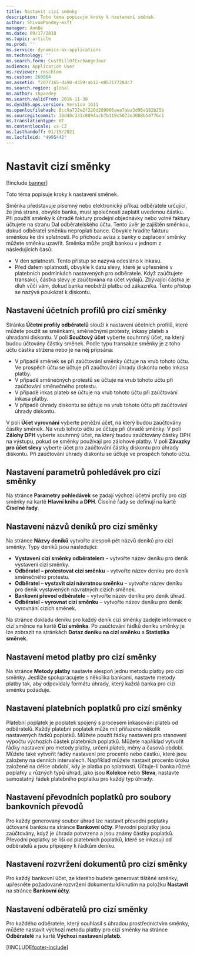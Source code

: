 ```yaml
---
title: Nastavit cizí směnky
description: Toto téma popisuje kroky k nastavení směnek.
author: ShivamPandey-msft
manager: AnnBe
ms.date: 09/17/2018
ms.topic: article
ms.prod: ''
ms.service: dynamics-ax-applications
ms.technology: ''
ms.search.form: CustBillOfExchangeJour
audience: Application User
ms.reviewer: roschlom
ms.custom: 269964
ms.assetid: f2077165-da90-4359-ab12-e05717728dc7
ms.search.region: global
ms.author: shpandey
ms.search.validFrom: 2016-11-30
ms.dyn365.ops.version: Version 1611
ms.openlocfilehash: 8cc9a732e2f220d289906aea7aba3d96a182b25b
ms.sourcegitcommit: 38d40c331c8894acb7b119c5073e3088b54776c1
ms.translationtype: HT
ms.contentlocale: cs-CZ
ms.lasthandoff: 01/15/2021
ms.locfileid: "4995442"
---
```

# <a name="set-up-bills-of-exchange"></a>Nastavit cizí směnky

[!include [banner](../includes/banner.md)]

Toto téma popisuje kroky k nastavení směnek.

Směnka představuje písemný nebo elektronický příkaz odběratele určující, že jiná strana, obvykle banka, musí společnosti zaplatit uvedenou částku. Při použití směnky k úhradě faktury prodejní objednávky nebo volné faktury účtujete na stranu Dal odběratelského účtu. Tento úvěr je zajištěn směnkou, dokud odběratel směnku neproplatí bance. Obvykle hradíte fakturu směnkou ke dni splatnosti. Po příchodu avíza z banky o zaplacení směnky můžete směnku uzavřít. Směnka může projít bankou v jednom z následujících časů:

-   V den splatnosti. Tento přístup se nazývá odesláno k inkasu.
-   Před datem splatnosti, obvykle k datu slevy, které je upřesněné v platebních podmínkách nastavených pro odběratele. Když zaúčtujete transakci, částka slevy je zaúčtována na účet výdajů. Zbývající částka je dluh vůči vám, dokud banka neobdrží platbu od zákazníka. Tento přístup se nazývá poukázat k diskontu.

## <a name="set-up-posting-profiles-for-bills-of-exchange"></a>Nastavení účetních profilů pro cizí směnky

Stránka **Účetní profily odběratelů** slouží k nastavení účetních profilů, které můžete použít se směnkami, směnečnými protesty, inkasy plateb a úhradami diskontu. V poli **Součtový účet** vyberte souhrnný účet, na který budou účtovány částky směnek. Podle typu transakce směnky je z toho účtu částka stržena nebo je na něj připsána:
-   V případě směnek se při zaúčtování směnky účtuje na vrub tohoto účtu. Ve prospěch účtu se účtuje při zaúčtování úhrady diskontu nebo inkasa platby.
-   V případě směnečných protestů se účtuje na vrub tohoto účtu při zaúčtování směnečného protestu.
-   V případě inkas plateb se účtuje na vrub tohoto účtu při zaúčtování inkasa platby.
-   V případě úhrady diskontu se účtuje na vrub tohoto účtu při zaúčtování úhrady diskontu.

V poli **Účet vyrovnání** vyberte peněžní účet, na který budou zaúčtovány částky směnek. Na vrub tohoto účtu se účtuje při úhradě směnky. V poli **Zálohy DPH** vyberte souhrnný účet, na který budou zaúčtovány částky DPH na výstupu, pokud se směnky používají pro zálohové platby. V poli **Závazky pro účet slevy** vyberte účet pro zaúčtování částky diskontu pro úhrady diskontu. Při zaúčtování úhrady diskontu se účtuje ve prospěch tohoto účtu.

## <a name="set-up-accounts-receivable-parameters-for-bills-of-exchange"></a>Nastavení parametrů pohledávek pro cizí směnky

Na stránce **Parametry pohledávek** se zadají výchozí účetní profily pro cizí směnky na kartě **Hlavní kniha a DPH**. Číselné řady se definují na kartě **Číselné řady**.

## <a name="set-up-journal-names-for-bills-of-exchange"></a>Nastavení názvů deníků pro cizí směnky


Na stránce **Názvy deníků** vytvořte alespoň pět názvů deníků pro cizí směnky. Typy deníků jsou následující:
-   **Vystavení cizí směnky odběratelem** – vytvořte název deníku pro deník vystavení cizí směnky.
-   **Odběratel – protestovat cizí směnku** – vytvořte název deníku pro deník směnečného protestu.
-   **Odběratel – vystavit cizí návratnou směnku** – vytvořte název deníku pro deník vystavených návratných cizích směnek.
-   **Bankovní převod odběratele** – vytvořte název deníku pro deník úhrad.
-   **Odběratel – vyrovnat cizí směnku** – vytvořte název deníku pro deník vyrovnání cizích směnek.

Na stránce dokladu deníku pro každý deník cizí směnky zadejte informace o cizí směnce na kartě **Cizí směnka**. Po zaúčtování řádků deníku směnky je lze zobrazit na stránkách **Dotaz deníku na cizí směnku** a **Statistika směnek**.

## <a name="set-up-methods-of-payment-for-bills-of-exchange"></a>Nastavení metod platby pro cizí směnky

Na stránce **Metody platby** nastavte alespoň jednu metodu platby pro cizí směnky. Jestliže spolupracujete s několika bankami, nastavte metody platby tak, aby odpovídaly formátu úhrady, který každá banka pro cizí směnku požaduje.

## <a name="set-up-payment-fees-for-bills-of-exchange"></a>Nastavení platebních poplatků pro cizí směnky

Platební poplatek je poplatek spojený s procesem inkasování plateb od odběratelů. Každý platební poplatek může mít přiřazeno několik nastavených řádků poplatků. Můžete použít řádky nastavení pro stanovení výpočtu výchozích částek platebních poplatků. Můžete například vytvořit řádky nastavení pro metody platby, určení plateb, měny a časová období. Můžete také vytvořit řádky nastavení pro procento nebo částku, které jsou založeny na denních intervalech. Například můžete nastavit procento úroku založené na délce období, kdy je platba po splatnosti. Účtuje-li banka různé poplatky u různých typů úhrad, jako jsou **Kolekce** nebo **Sleva**, nastavte samostatný řádek platebního poplatku pro každý typ úhrady.

## <a name="set-up-remittance-fees-for-bank-remittance-files"></a>Nastavení převodních poplatků pro soubory bankovních převodů

Pro každý generovaný soubor úhrad lze nastavit převodní poplatky účtované bankou na stránce **Bankovní účty**. Převodní poplatky jsou zaúčtovány, když je úhrada potvrzena a jsou známy částky poplatků. Převodní poplatky se liší od platebních poplatků, které se inkasují od odběratelů a jsou připojeny k řádkům deníku.

## <a name="set-up-document-layouts-for-bills-of-exchange"></a>Nastavení rozvržení dokumentů pro cizí směnky

Pro každý bankovní účet, ze kterého budete generovat tištěné směnky, upřesněte požadované rozvržení dokumentu kliknutím na položku **Nastavit** na stránce **Bankovní účty**.

## <a name="set-up-customers-for-bills-of-exchange"></a>Nastavení odběratelů pro cizí směnky

Pro každého odběratele, který souhlasil s úhradou prostřednictvím směnky, můžete nastavit výchozí metodu platby pro cizí směnky na stránce **Odběratelé** na kartě **Výchozí nastavení plateb**.







[!INCLUDE[footer-include](../../includes/footer-banner.md)]